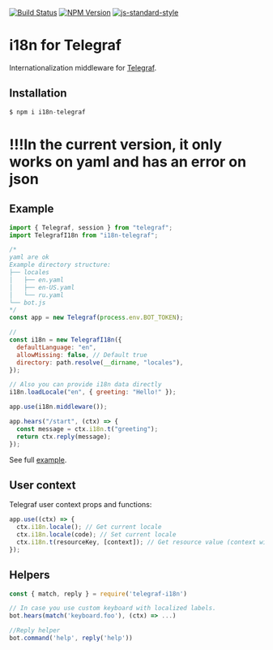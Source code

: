 [![Build Status](https://img.shields.io/travis/telegraf/telegraf-i18n.svg?branch=master&style=flat-square)](https://travis-ci.org/telegraf/telegraf-i18n)
[![NPM Version](https://img.shields.io/npm/v/telegraf-i18n.svg?style=flat-square)](https://www.npmjs.com/package/telegraf-i18n)
[![js-standard-style](https://img.shields.io/badge/code%20style-standard-brightgreen.svg?style=flat-square)](http://standardjs.com/)

# i18n for Telegraf

Internationalization middleware for [Telegraf](https://www.npmjs.com/package/telegraf).

## Installation

```js
$ npm i i18n-telegraf
```

# !!!In the current version, it only works on yaml and has an error on json

## Example

```js
import { Telegraf, session } from "telegraf";
import TelegrafI18n from "i18n-telegraf";

/* 
yaml are ok
Example directory structure:
├── locales
│   ├── en.yaml
│   ├── en-US.yaml
│   └── ru.yaml
└── bot.js
*/
const app = new Telegraf(process.env.BOT_TOKEN);

//
const i18n = new TelegrafI18n({
  defaultLanguage: "en",
  allowMissing: false, // Default true
  directory: path.resolve(__dirname, "locales"),
});

// Also you can provide i18n data directly
i18n.loadLocale("en", { greeting: "Hello!" });

app.use(i18n.middleware());

app.hears("/start", (ctx) => {
  const message = ctx.i18n.t("greeting");
  return ctx.reply(message);
});
```

See full [example](/examples).

## User context

Telegraf user context props and functions:

```js
app.use((ctx) => {
  ctx.i18n.locale(); // Get current locale
  ctx.i18n.locale(code); // Set current locale
  ctx.i18n.t(resourceKey, [context]); // Get resource value (context will be used by template engine)
});
```

## Helpers

```js
const { match, reply } = require('telegraf-i18n')

// In case you use custom keyboard with localized labels.
bot.hears(match('keyboard.foo'), (ctx) => ...)

//Reply helper
bot.command('help', reply('help'))
```
